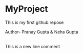 # MyProject
This is my first github repose

Author- Pranay Gupta & Neha Gupta

<br>
This is a new line comment


